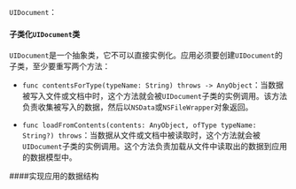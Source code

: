 `UIDocument`：

#### 子类化`UIDocument`类

`UIDocument`是一个抽象类，它不可以直接实例化。应用必须要创建`UIDocument`的子类，至少要重写两个方法：
 
 * `func contentsForType(typeName: String) throws -> AnyObject`：当数据被写入文件或文档中时，这个方法就会被`UIDocument`子类的实例调用。该方法负责收集被写入的数据，然后以`NSData`或`NSFileWrapper`对象返回。
 
 * `func loadFromContents(contents: AnyObject, ofType typeName: String?) throws`：当数据从文件或文档中被读取时，这个方法就会被`UIDocument`子类的实例调用。这个方法负责加载从文件中读取出的数据到应用的数据模型中。
 
 
####实现应用的数据结构

